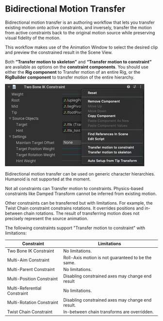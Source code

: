 
# Bidirectional Motion Transfer

Bidirectional motion transfer is an authoring workflow that lets you transfer existing motion onto active constraints, and inversely, transfer the motion from active constraints back to the original motion source while preserving visual fidelity of the motion. 

This workflow makes use of the Animation Window to select the desired clip and preview the constrained result in the Scene View.

Both **“Transfer motion to skeleton”** and **“Transfer motion to constraint”** are available as options on the **constraint components**. You should use either the **Rig component** to Transfer motion of an entire Rig, or the **RigBuilder component** to transfer motion of the entire hierarchy.

![Bidirectional baking menu](images/bidirectional_baking/baking_option_menu.png)

Bidirectional motion transfer can be used on generic character hierarchies. Humanoid is not supported at the moment.

Not all constraints can Transfer motion to constraints. Physics-based constraints like Damped Transform cannot be inferred from existing motion. 

Other constraints can be transferred but with limitations. For example, the Twist Chain constraint constrains rotations. It overrides positions and in-between chain rotations. The result of transferring motion does not precisely represent the source animation.

The following constraints support "Transfer motion to constraint" with limitations:

|Constraint|Limitations|
|---|---|
|Two Bone IK Constraint|No limitations.|
|Multi-Aim Constraint|Roll-Axis motion is not guaranteed to be the same.|
|Multi-Parent Constraint|No limitations.|
|Multi-Position Constraint|Disabling constrained axes may change end result|
|Multi-Referential Constraint|No limitations.|
|Multi-Rotation Constraint|Disabling constrained axes may change end result.|
|Twist Chain Constraint|In-between chain transforms are overridden.|

